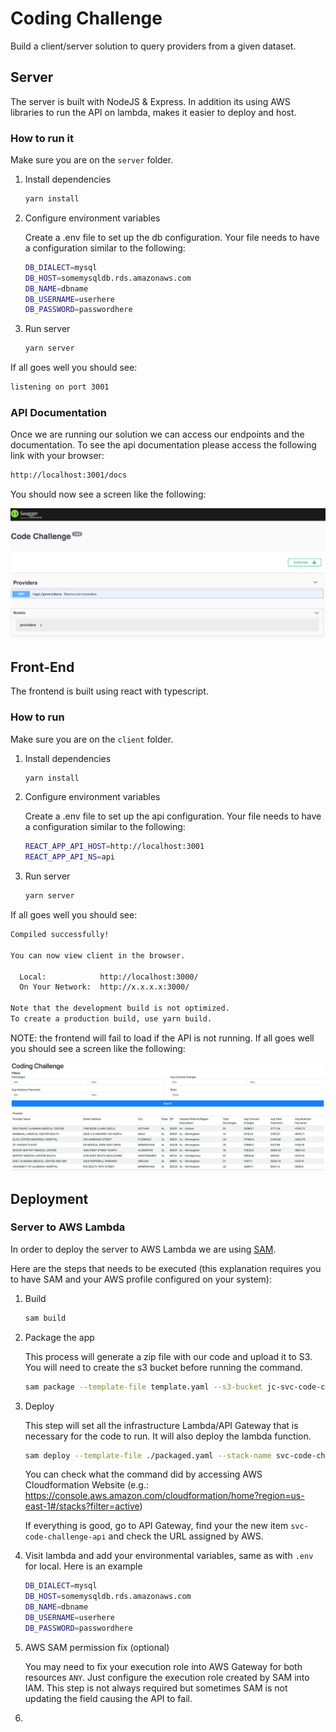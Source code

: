 # Coding Challenge

Build a client/server solution to query providers from a given dataset.

## Server

The server is built with NodeJS & Express. In addition its using AWS libraries to run the API on lambda, makes it easier to deploy and host.

### How to run it

Make sure you are on the `server` folder.

1. Install dependencies

    ```sh
    yarn install
    ```
    
2. Configure environment variables

    Create a .env file to set up the db configuration. Your file needs to have a configuration similar to the following:
    ```sh
    DB_DIALECT=mysql
    DB_HOST=somemysqldb.rds.amazonaws.com
    DB_NAME=dbname
    DB_USERNAME=userhere
    DB_PASSWORD=passwordhere
    ``` 

3. Run server

    ```sh
    yarn server
    ```
    
If all goes well you should see:

```sh
listening on port 3001
```

### API Documentation
Once we are running our solution we can access our endpoints and the documentation. To see the api documentation please access the following link with your browser:

```sh
http://localhost:3001/docs
```

You should now see a screen like the following:

![Swagger Documentation](./assets/swagger.png)

## Front-End

The frontend is built using react with typescript.

### How to run 

Make sure you are on the `client` folder.

1. Install dependencies

    ```sh
    yarn install
    ```
    
2. Configure environment variables

    Create a .env file to set up the api configuration. Your file needs to have a configuration similar to the following:
    ```sh
    REACT_APP_API_HOST=http://localhost:3001
    REACT_APP_API_NS=api
    ``` 

3. Run server

    ```sh
    yarn server
    ```
    
If all goes well you should see:

```sh
Compiled successfully!

You can now view client in the browser.

  Local:            http://localhost:3000/
  On Your Network:  http://x.x.x.x:3000/

Note that the development build is not optimized.
To create a production build, use yarn build.

```

NOTE: the frontend will fail to load if the API is not running. If all goes well you should see a screen like the following:

![React App](./assets/fe.png)

## Deployment

### Server to AWS Lambda

In order to deploy the server to AWS Lambda we are using [SAM](https://docs.aws.amazon.com/serverless-application-model/latest/developerguide/serverless-sam-reference.html).

Here are the steps that needs to be executed (this explanation requires you to have SAM and your AWS profile configured on your system):

1. Build

    ```sh
    sam build
    ```

2. Package the app

    This process will generate a zip file with our code and upload it to S3. You will need to create the s3 bucket before running the command.

    ```sh
    sam package --template-file template.yaml --s3-bucket jc-svc-code-challenge-api --output-template-file packaged.yaml
    ```

3. Deploy

    This step will set all the infrastructure Lambda/API Gateway that is necessary for the code to run. It will also deploy the lambda function.

    ```sh
    sam deploy --template-file ./packaged.yaml --stack-name svc-code-challenge-api --capabilities CAPABILITY_IAM
    ```
    
    You can check what the command did by accessing AWS Cloudformation Website (e.g.: https://console.aws.amazon.com/cloudformation/home?region=us-east-1#/stacks?filter=active)
    
    If everything is good, go to API Gateway, find your the new item `svc-code-challenge-api` and check the URL assigned by AWS.
    
4. Visit lambda and add your environmental variables, same as with `.env` for local. Here is an example

    ```sh
    DB_DIALECT=mysql
    DB_HOST=somemysqldb.rds.amazonaws.com
    DB_NAME=dbname
    DB_USERNAME=userhere
    DB_PASSWORD=passwordhere
    ``` 
    
5. AWS SAM permission fix (optional)

    You may need to fix your execution role into AWS Gateway for both resources `ANY`. Just configure the execution role created by SAM into IAM. This step is not always required but sometimes SAM is not updating the field causing the API to fail.

6.